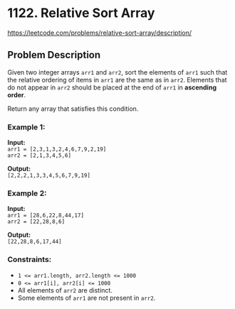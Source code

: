 # 1122. Relative Sort Array

https://leetcode.com/problems/relative-sort-array/description/

## Problem Description

Given two integer arrays `arr1` and `arr2`, sort the elements of `arr1` such that the relative ordering of items in `arr1` are the same as in `arr2`. Elements that do not appear in `arr2` should be placed at the end of `arr1` in **ascending order**.

Return any array that satisfies this condition.

### Example 1:
**Input:**  
`arr1 = [2,3,1,3,2,4,6,7,9,2,19]`  
`arr2 = [2,1,3,4,5,6]`

**Output:**  
`[2,2,2,1,3,3,4,5,6,7,9,19]`

### Example 2:
**Input:**  
`arr1 = [28,6,22,8,44,17]`  
`arr2 = [22,28,8,6]`

**Output:**  
`[22,28,8,6,17,44]`

### Constraints:
- `1 <= arr1.length, arr2.length <= 1000`
- `0 <= arr1[i], arr2[i] <= 1000`
- All elements of `arr2` are distinct.
- Some elements of `arr1` are not present in `arr2`.
